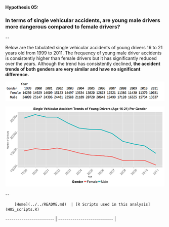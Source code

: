 #### Hypothesis 05:
### In terms of single vehicular accidents, are young male drivers more dangerous compared to female drivers?
--

Below are the tabulated single vehicular accidents of young drivers 16 to 21 years old from 1999 to 2011. The frequency of young male driver accidents is consistently higher than female drivers but it has significantly reduced over the years. Although the trend has consistently declined, **the accident trends of both genders are very similar and have no significant difference.**

![](H05_TableA.png)

![](H05_GraphA.png)



--
        
        [Home](../../README.md)  | [R Scripts used in this analysis](H05_scripts.R)
------------------------ | ---------------------------
        |

